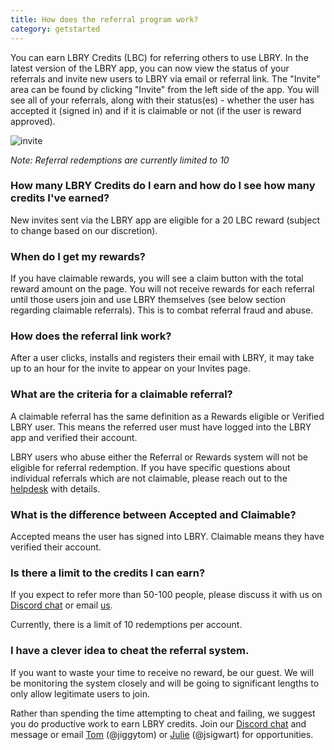 ```yaml
---
title: How does the referral program work?
category: getstarted
---
```


You can earn LBRY Credits (LBC) for referring others to use LBRY. In the latest version of the LBRY app, you can now view the status of your referrals and invite new users to LBRY via email or referral link. The "Invite" area can be found by clicking "Invite" from the left side of the app. You will see all of your referrals, along with their status(es) - whether the user has accepted it (signed in) and if it is claimable or not (if the user is reward approved).

![invite](https://spee.ch/@clement:e/invite.png)

*Note: Referral redemptions are currently limited to 10*

### How many LBRY Credits do I earn and how do I see how many credits I've earned?

New invites sent via the LBRY app are eligible for a 20 LBC reward (subject to change based on our discretion). 

### When do I get my rewards?

If you have claimable rewards, you will see a claim button with the total reward amount on the page. You will not receive rewards for each referral until those users join and use LBRY themselves (see below section regarding claimable referrals). This is to combat referral fraud and abuse.

### How does the referral link work?

After a user clicks, installs and registers their email with LBRY, it may take up to an hour for the invite to appear on your Invites page.

### What are the criteria for a claimable referral?

A claimable referral has the same definition as a Rewards eligible or Verified LBRY user. This means the referred user must have logged into the LBRY app and verified their account.

LBRY users who abuse either the Referral or Rewards system will not be eligible for referral redemption. If you have specific questions about individual referrals which are not claimable, please reach out to the [helpdesk](mailto:help@lbry.com) with details.

### What is the difference between Accepted and Claimable?

Accepted means the user has signed into LBRY. Claimable means they have verified their account.

### Is there a limit to the credits I can earn?

If you expect to refer more than 50-100 people, please discuss it with us on [Discord chat](http://chat.lbry.com) or email [us](mailto:tom@lbry.com).

Currently, there is a limit of 10 redemptions per account.

### I have a clever idea to cheat the referral system.

If you want to waste your time to receive no reward, be our guest. We will be monitoring the system closely and will be going to significant lengths to only allow legitimate users to join.

Rather than spending the time attempting to cheat and failing, we suggest you do productive work to earn LBRY credits. Join our [Discord chat](http://chat.lbry.com) and message or email [Tom](mailto:tom@lbry.com) (@jiggytom) or [Julie](mailto:julie@lbry.com) (@jsigwart) for opportunities.
